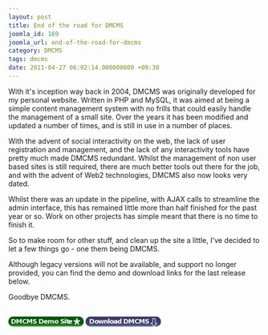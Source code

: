 ```yaml
---
layout: post
title: End of the road for DMCMS
joomla_id: 169
joomla_url: end-of-the-road-for-dmcms
category: DMCMS
tags: dmcms
date: 2011-04-27 06:02:14.000000000 +09:30
---
```

<p>With it's inception way back in 2004, DMCMS was originally developed for my personal website. Written in PHP and MySQL, it was aimed at being a simple content management system with no frills that could easily handle the management of a small site. Over the years it has been modified and updated a number of times, and is still in use in a number of places.</p>
<p>With the advent of social interactivity on the web, the lack of user registration and management, and the lack of any interactivity tools have pretty much made DMCMS redundant. Whilst the management of non user based sites is still required, there are much better tools out there for the job, and with the advent of Web2 technologies, DMCMS also now looks very dated.</p>
<p>Whilst there was an update in the pipeline, with AJAX calls to streamline the admin interface, this has remained little more than half finished for the past year or so. Work on other projects has simple meant that there is no time to finish it.</p>
<p>So to make room for other stuff, and clean up the site a little, I've decided to let a few things go - one them being DMCMS.</p>
<p>Although legacy versions will not be available, and support no longer provided, you can find the demo and download links for the last release below.</p>
<p>Goodbye DMCMS.</p>
<p><a href="http://demo.deeemm.com/" title="DMCMS Demo Site" style="color: #000000; text-decoration: underline;"></a><br><img src="images/dmodmcms.jpg" alt="dmodmcms.jpg" style="text-decoration: none; border: initial none initial;" border="0"> <a href="http://sourceforge.net/project/platformdownload.php?group_id=189064" target="_blank" title="http://sourceforge.net/project/platformdownload.php?group_id=189064" style="color: #000000; text-decoration: underline;"><img src="images/dldmcms.jpg" alt="dldmcms.jpg" style="text-decoration: none; border: initial none initial;" border="0"></a></p>
